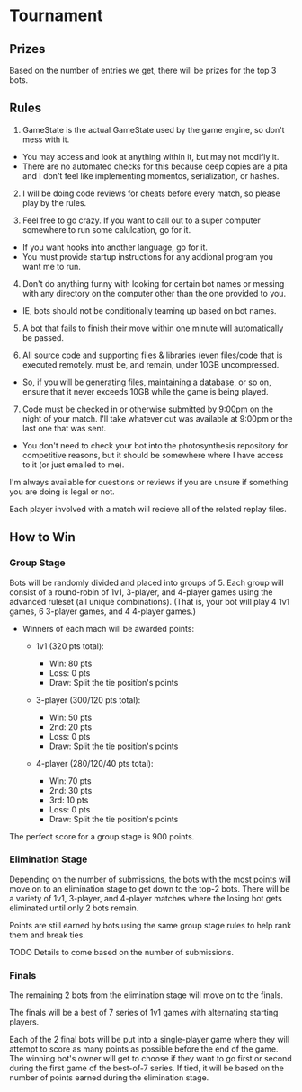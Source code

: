 # Tournament

## Prizes

Based on the number of entries we get, there will be prizes for the top 3 bots.

## Rules

1. GameState is the actual GameState used by the game engine, so don't mess with it.
  - You may access and look at anything within it, but may not modifiy it.
  - There are no automated checks for this because deep copies are a pita and I don't feel like implementing momentos, serialization, or hashes.

2. I will be doing code reviews for cheats before every match, so please play by the rules.

3. Feel free to go crazy. If you want to call out to a super computer somewhere to run some calulcation, go for it.
  - If you want hooks into another language, go for it.
  - You must provide startup instructions for any addional program you want me to run.

4. Don't do anything funny with looking for certain bot names or messing with any directory on the computer other than the one provided to you.
  - IE, bots should not be conditionally teaming up based on bot names.

5. A bot that fails to finish their move within one minute will automatically be passed.

6. All source code and supporting files & libraries (even files/code that is executed remotely. must be, and remain, under 10GB uncompressed.
  - So, if you will be generating files, maintaining a database, or so on, ensure that it never exceeds 10GB while the game is being played.

7. Code must be checked in or otherwise submitted by 9:00pm on the night of your match. I'll take whatever cut was available at 9:00pm or the last one that was sent.
  - You don't need to check your bot into the photosynthesis repository for competitive reasons, but it should be somewhere where I have access to it (or just emailed to me).

I'm always available for questions or reviews if you are unsure if something
you are doing is legal or not.

Each player involved with a match will recieve all of the related replay files.

## How to Win

### Group Stage

Bots will be randomly divided and placed into groups of 5.
Each group will consist of a round-robin of 1v1, 3-player, and 4-player games using the advanced ruleset (all unique combinations).
(That is, your bot will play 4 1v1 games, 6 3-player games, and 4 4-player games.)

- Winners of each mach will be awarded points:
  - 1v1 (320 pts total):
    - Win:  80 pts
    - Loss:  0 pts
    - Draw: Split the tie position's points

  - 3-player (300/120 pts total):
    - Win:  50 pts
    - 2nd:  20 pts
    - Loss:  0 pts
    - Draw: Split the tie position's points

  - 4-player (280/120/40 pts total):
    - Win:  70 pts
    - 2nd:  30 pts
    - 3rd:  10 pts
    - Loss:  0 pts
    - Draw: Split the tie position's points

The perfect score for a group stage is 900 points.

### Elimination Stage

Depending on the number of submissions, the bots with the most points will move on to an elimination stage to get down to the top-2 bots.
There will be a variety of 1v1, 3-player, and 4-player matches where the losing bot gets eliminated until only 2 bots remain.

Points are still earned by bots using the same group stage rules to help rank them and break ties.

TODO Details to come based on the number of submissions.

### Finals

The remaining 2 bots from the elimination stage will move on to the finals.

The finals will be a best of 7 series of 1v1 games with alternating starting players.

Each of the 2 final bots will be put into a single-player game where they will attempt to score as many points as possible before the end of the game.
The winning bot's owner will get to choose if they want to go first or second during the first game of the best-of-7 series.
If tied, it will be based on the number of points earned during the elimination stage.
